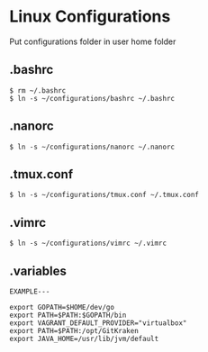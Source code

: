 # Linux Configurations
Put configurations folder in user home folder

## .bashrc
```
$ rm ~/.bashrc
$ ln -s ~/configurations/bashrc ~/.bashrc
```

## .nanorc
```
$ ln -s ~/configurations/nanorc ~/.nanorc
```

## .tmux.conf
```
$ ln -s ~/configurations/tmux.conf ~/.tmux.conf
```

## .vimrc
```
$ ln -s ~/configurations/vimrc ~/.vimrc
```
## .variables
```
EXAMPLE---

export GOPATH=$HOME/dev/go
export PATH=$PATH:$GOPATH/bin
export VAGRANT_DEFAULT_PROVIDER="virtualbox"
export PATH=$PATH:/opt/GitKraken
export JAVA_HOME=/usr/lib/jvm/default
```


